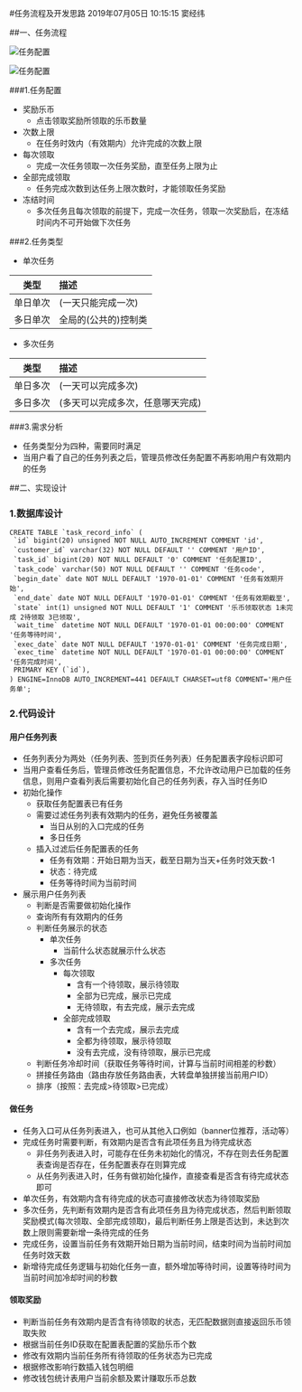 #任务流程及开发思路
2019年07月05日 10:15:15 窦经纬

##一、任务流程

![任务配置](images/2.png)

![任务配置](images/1.jpg)


###1.任务配置
+ 奖励乐币
  + 点击领取奖励所领取的乐币数量
+ 次数上限
  + 在任务时效内（有效期内）允许完成的次数上限
+ 每次领取
  + 完成一次任务领取一次任务奖励，直至任务上限为止
+ 全部完成领取
  + 任务完成次数到达任务上限次数时，才能领取任务奖励
+ 冻结时间
  + 多次任务且每次领取的前提下，完成一次任务，领取一次奖励后，在冻结时间内不可开始做下次任务

###2.任务类型
+ 单次任务
 
|类型|描述|
|---|:---|
|单日单次|(一天只能完成一次)|
|多日单次|全局的(公共的)控制类|

+ 多次任务

|类型|描述|
|---|:---|
|单日多次|(一天可以完成多次)|
|多日多次|(多天可以完成多次，任意哪天完成)|


###3.需求分析
+ 任务类型分为四种，需要同时满足
+ 当用户看了自己的任务列表之后，管理员修改任务配置不再影响用户有效期内的任务

    
##二、实现设计
### 1.数据库设计

```)
CREATE TABLE `task_record_info` (
 `id` bigint(20) unsigned NOT NULL AUTO_INCREMENT COMMENT 'id',
 `customer_id` varchar(32) NOT NULL DEFAULT '' COMMENT '用户ID',
 `task_id` bigint(20) NOT NULL DEFAULT '0' COMMENT '任务配置ID',
 `task_code` varchar(50) NOT NULL DEFAULT '' COMMENT '任务code',
 `begin_date` date NOT NULL DEFAULT '1970-01-01' COMMENT '任务有效期开始',
 `end_date` date NOT NULL DEFAULT '1970-01-01' COMMENT '任务有效期截至',
 `state` int(1) unsigned NOT NULL DEFAULT '1' COMMENT '乐币领取状态 1未完成 2待领取 3已领取',
 `wait_time` datetime NOT NULL DEFAULT '1970-01-01 00:00:00' COMMENT '任务等待时间',
 `exec_date` date NOT NULL DEFAULT '1970-01-01' COMMENT '任务完成日期',
 `exec_time` datetime NOT NULL DEFAULT '1970-01-01 00:00:00' COMMENT '任务完成时间',
 PRIMARY KEY (`id`),
) ENGINE=InnoDB AUTO_INCREMENT=441 DEFAULT CHARSET=utf8 COMMENT='用户任务单';
 ```
### 2.代码设计
#### 用户任务列表
  + 任务列表分为两处（任务列表、签到页任务列表）任务配置表字段标识即可
  + 当用户查看任务后，管理员修改任务配置信息，不允许改动用户已加载的任务信息，则用户查看列表后需要初始化自己的任务列表，存入当时任务ID
  + 初始化操作
    + 获取任务配置表已有任务
    + 需要过滤任务列表有效期内的任务，避免任务被覆盖
      + 当日从别的入口完成的任务
      + 多日任务
    + 插入过滤后任务配置表的任务
      + 任务有效期：开始日期为当天，截至日期为当天+任务时效天数-1
      + 状态：待完成
      + 任务等待时间为当前时间
  + 展示用户任务列表
    + 判断是否需要做初始化操作
    + 查询所有有效期内的任务
    + 判断任务展示的状态
      + 单次任务
        + 当前什么状态就展示什么状态
      + 多次任务
        + 每次领取
          + 含有一个待领取，展示待领取
          + 全部为已完成，展示已完成
          + 无待领取，有去完成，展示去完成
        + 全部完成领取
          + 含有一个去完成，展示去完成
          + 全都为待领取，展示待领取
          + 没有去完成，没有待领取，展示已完成
    + 判断任务冷却时间（获取任务等待时间，计算与当前时间相差的秒数）
    + 拼接任务路由（路由存放任务路由表，大转盘单独拼接当前用户ID）
    + 排序（按照：去完成>待领取>已完成）

#### 做任务
  + 任务入口可从任务列表进入，也可从其他入口例如（banner位推荐，活动等）
  + 完成任务时需要判断，有效期内是否含有此项任务且为待完成状态
    + 非任务列表进入时，可能存在任务未初始化的情况，不存在则去任务配置表查询是否存在，任务配置表存在则算完成
    + 从任务列表进入时，任务有做初始化操作，直接查看是否含有待完成状态即可
  + 单次任务，有效期内含有待完成的状态可直接修改状态为待领取奖励
  + 多次任务，先判断有效期内是否含有此项任务且为待完成状态，然后判断领取奖励模式(每次领取、全部完成领取)，最后判断任务上限是否达到，未达到次数上限则需要新增一条待完成的任务
  + 完成任务，设置当前任务有效期开始日期为当前时间，结束时间为当前时间加任务时效天数
  + 新增待完成任务逻辑与初始化任务一直，额外增加等待时间，设置等待时间为当前时间加冷却时间的秒数
  
#### 领取奖励
  + 判断当前任务有效期内是否含有待领取的状态，无匹配数据则直接返回乐币领取失败
  + 根据当前任务ID获取在配置表配置的奖励乐币个数
  + 修改有效期内当前任务所有待领取的任务状态为已完成
  + 根据修改影响行数插入钱包明细
  + 修改钱包统计表用户当前余额及累计赚取乐币总数
  